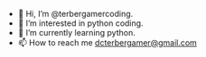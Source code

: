 - 👋 Hi, I’m @terbergamercoding.
- 👀 I’m interested in python coding.
- 🌱 I’m currently learning python.
- 📫 How to reach me dcterbergamer@gmail.com

<!---
terbergamercoding/terbergamercoding is a ✨ special ✨ repository because its `README.md` (this file) appears on your GitHub profile.
You can click the Preview link to take a look at your changes.
--->
